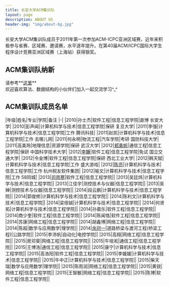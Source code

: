 ```yaml
---
title: 长安大学ACM集训队
layout: page
description: ABOUT US
header-img: "img/about-bg.jpg"
---
```





长安大学ACM集训队成员于2011年第一次参加ACM-ICPC亚洲区域赛，近年来积极参与省赛、区域赛、邀请赛，水平逐年提升。在第40届ACM/ICPC国际大学生程序设计竞赛亚洲区域赛（上海站）获得银奖。

## ACM集训队纳新

请参考**[这里](http://chdacm.club/2016/07/10/acmer_join_us/)**  
欢迎喜欢算法、数据结构的小伙伴们加入一起交流学习^_^


## ACM集训队成员名单

|年级|姓名|专业|学院|备注
|-|
|2010|孙士杰|软件工程|信息工程学院|直博 长安大学|
|2010|彭声闻|计算机科学与技术|信息工程学院|保研 复旦大学|
|2011|李强|计算机科学与技术|信息工程学院|工作 腾讯科技|
|2011|赵凯|计算机科学与技术|信息工程学院|工作 去哪儿网|
|2011|何永明|物流工程|汽车学院|考研 国防科技大学|
|2011|高美玲|地理信息|资源学院|保研 武汉大学|
|2012|[郏乘帆](http://jcf94.com)|通信工程|信息工程学院|保研 中国科学技术大学|
|2012|[李韡](http://bigballon.github.io/)|软件工程|信息工程学院|免试 国立交通大学|
|2012|令金博|软件工程|信息工程学院|保研 西北工业大学|
|2012|韩天赋|计算机科学与技术|信息工程学院|工作 盛大游戏|
|2012|[陈亮](http://flowsnow.net/)|计算机科学与技术|信息工程学院|工作 杭州税友软件集团|
|2012|喻文|计算机科学与技术|信息工程学院|工作 58同城|
|2013|[司雨寒](http://www.cnblogs.com/AOQNRMGYXLMV/)|软件工程|信息工程学院||
|2013|吴廷炜|计算机科学与技术|信息工程学院||
|2013|江佳宇|测控技术与仪器|信息工程学院||
|2013|吴婵|测控技术与仪器|信息工程学院||
|2014|段云鹏|计算机科学与技术|信息工程学院||
|2014|郭俊修|计算机科学与技术|信息工程学院||
|2014|陈利文|计算机科学与技术|信息工程学院||
|2014|梁倍铖|计算机科学与技术|信息工程学院||
|2014|何贤拓|计算机科学与技术|信息工程学院||
|2014|孙嘉乐|软件工程|信息工程学院||
|2014|商少奎|软件工程|信息工程学院||
|2014|陈闻恪|软件工程|信息工程学院||
|2014|苏康|网络工程|信息工程学院||
|2014|胡鑫博|网络工程|信息工程学院||
|2014|陈超|数学与应用数学|理学院||
|2014|[余冠一](http://home.cnblogs.com/u/Aguin/)|道路桥梁与渡河工程(桥梁工程)|公路学院||
|2015|李沛帆|自动化|电控学院||
|2015|高翔|网络工程|信息工程学院||
|2015|房邓斐|网络工程|信息工程学院||
|2015|牛培淞|通信工程|信息工程学院||
|2015|王博浩|通信工程|信息工程学院||
|2015|康宁|计算机科学与技术|信息工程学院||
|2015|高浩阳|软件工程|信息工程学院||
|2015|李媛媛|计算机科学与技术|信息工程学院||
|2015|牛中正|计算机科学与技术|信息工程学院||
|2015|柴天瑞|数学与应用数学|理学院||
|2015|陈雨润|网络工程|信息工程学院||
|2015|黄锐|网络工程|信息工程学院||
|2015|王智敏|网络工程|信息工程学院||
|2015|陈博|软件工程|信息工程学院||	
